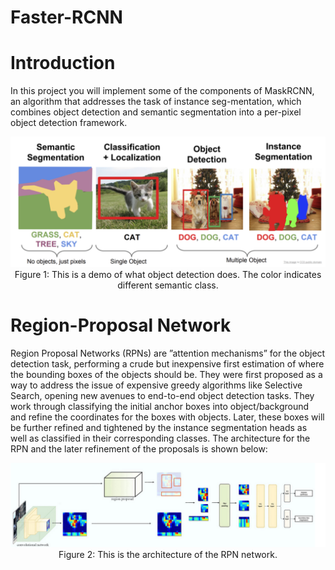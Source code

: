 # Faster-RCNN

# Introduction
In this project you will implement some of the components of MaskRCNN,  an  algorithm  that addresses the task of instance seg-mentation, which combines object detection and semantic segmentation into a per-pixel object detection framework.

<div><img src="https://github.com/kedarkarpe/Faster-RCNN/blob/main/Images/faster-rcnn.png"/></div>
<center>Figure 1: This is a demo of what object detection does. The color indicates different semantic class.</center>

# Region-Proposal Network
Region Proposal Networks (RPNs) are ”attention mechanisms” for the object detection task, performing a crude but inexpensive first estimation of where the bounding boxes of the objects should be. They were first proposed as a way to address the issue of expensive greedy algorithms like Selective Search, opening new avenues to end-to-end object detection tasks. They work through classifying the initial anchor boxes into object/background and refine the coordinates for the boxes with objects. Later, these boxes will be further refined and tightened by the instance segmentation heads as well as classified in their corresponding classes. The architecture for the RPN and the later refinement of the proposals is shown below:

<div><img src="https://github.com/kedarkarpe/Faster-RCNN/blob/main/Images/arch.png"/></div>
<center>Figure 2: This is the architecture of the RPN network.</center>
